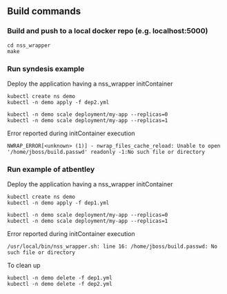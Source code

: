 ## Build commands

### Build and push to a local docker repo (e.g. localhost:5000)
```shell script
cd nss_wrapper
make           
```

### Run syndesis example

Deploy the application having a nss_wrapper initContainer
```shell script
kubectl create ns demo
kubectl -n demo apply -f dep2.yml

kubectl -n demo scale deployment/my-app --replicas=0
kubectl -n demo scale deployment/my-app --replicas=1
```
Error reported during initContainer execution
```shell script
NWRAP_ERROR[<unknown> (1)] - nwrap_files_cache_reload: Unable to open '/home/jboss/build.passwd' readonly -1:No such file or directory
```

### Run example of atbentley

Deploy the application having a nss_wrapper initContainer
```shell script
kubectl create ns demo
kubectl -n demo apply -f dep1.yml

kubectl -n demo scale deployment/my-app --replicas=0
kubectl -n demo scale deployment/my-app --replicas=1
```
Error reported during initContainer execution
```shell script
/usr/local/bin/nss_wrapper.sh: line 16: /home/jboss/build.passwd: No such file or directory
```

To clean up
```shell script
kubectl -n demo delete -f dep1.yml
kubectl -n demo delete -f dep2.yml
```
